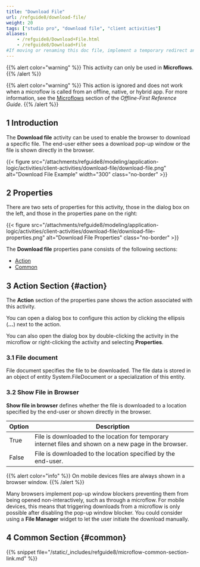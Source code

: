 ```yaml
---
title: "Download File"
url: /refguide8/download-file/
weight: 20
tags: ["studio pro", "download file", "client activities"]
aliases:
    - /refguide8/Download+File.html
    - /refguide8/Download+File
#If moving or renaming this doc file, implement a temporary redirect and let the respective team know they should update the URL in the product. See Mapping to Products for more details.
---
```


{{% alert color="warning" %}}
This activity can only be used in **Microflows**.
{{% /alert %}}

{{% alert color="warning" %}}
This action is ignored and does not work when a microflow is called from an offline, native, or hybrid app. For more information, see the [Microflows](/refguide8/offline-first/#microflows) section of the *Offline-First Reference Guide*.
{{% /alert %}}

## 1 Introduction

The **Download file** activity can be used to enable the browser to download a specific file. The end-user either sees a download pop-up window or the file is shown directly in the browser.

{{< figure src="/attachments/refguide8/modeling/application-logic/activities/client-activities/download-file/download-file.png" alt="Download File Example"   width="300"  class="no-border" >}}

## 2 Properties

There are two sets of properties for this activity, those in the dialog box on the left, and those in the properties pane on the right:

{{< figure src="/attachments/refguide8/modeling/application-logic/activities/client-activities/download-file/download-file-properties.png" alt="Download File Properties" class="no-border" >}}

The **Download file** properties pane consists of the following sections:

* [Action](#action)
* [Common](#common)

## 3 Action Section {#action}

The **Action** section of the properties pane shows the action associated with this activity.

You can open a dialog box to configure this action by clicking the ellipsis (**…**) next to the action.

You can also open the dialog box by double-clicking the activity in the microflow or right-clicking the activity and selecting **Properties**.

### 3.1 File document

File document specifies the file to be downloaded. The file data is stored in an object of entity System.FileDocument or a specialization of this entity.

### 3.2 Show File in Browser

**Show file in browser** defines whether the file is downloaded to a location specified by the end-user or shown directly in the browser.

| Option | Description |
| --- | --- |
| True | File is downloaded to the location for temporary internet files and shown on a new page in the browser. |
| False | File is downloaded to the location specified by the end-user. |

{{% alert color="info" %}}
On mobile devices files are always shown in a browser window.
{{% /alert %}}

Many browsers implement pop-up window blockers preventing them from being opened non-interactively, such as through a microflow. For mobile devices, this means that triggering downloads from a microflow is only possible after disabling the pop-up window blocker. You could consider using a **File Manager** widget to let the user initiate the download manually.

## 4 Common Section {#common}

{{% snippet file="/static/_includes/refguide8/microflow-common-section-link.md" %}}
